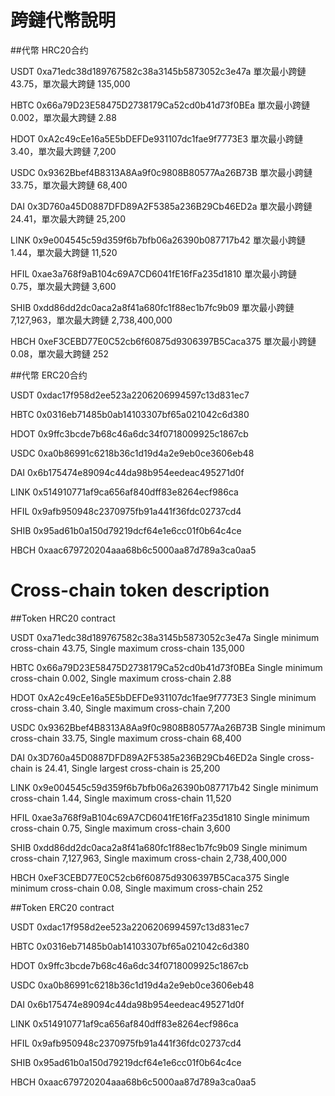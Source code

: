 # 跨鏈代幣說明
##代幣	   HRC20合约

USDT	  0xa71edc38d189767582c38a3145b5873052c3e47a  單次最小跨鏈 43.75，單次最大跨鏈 135,000

HBTC	  0x66a79D23E58475D2738179Ca52cd0b41d73f0BEa  單次最小跨鏈 0.002，單次最大跨鏈 2.88

HDOT	  0xA2c49cEe16a5E5bDEFDe931107dc1fae9f7773E3  單次最小跨鏈 3.40，單次最大跨鏈 7,200

USDC	  0x9362Bbef4B8313A8Aa9f0c9808B80577Aa26B73B  單次最小跨鏈 33.75，單次最大跨鏈 68,400

DAI	    0x3D760a45D0887DFD89A2F5385a236B29Cb46ED2a  單次最小跨鏈 24.41，單次最大跨鏈 25,200

LINK	  0x9e004545c59d359f6b7bfb06a26390b087717b42  單次最小跨鏈 1.44，單次最大跨鏈 11,520

HFIL	  0xae3a768f9aB104c69A7CD6041fE16fFa235d1810  單次最小跨鏈 0.75，單次最大跨鏈 3,600

SHIB	  0xdd86dd2dc0aca2a8f41a680fc1f88ec1b7fc9b09  單次最小跨鏈  7,127,963，單次最大跨鏈 2,738,400,000

HBCH	 0xeF3CEBD77E0C52cb6f60875d9306397B5Caca375   單次最小跨鏈 0.08，單次最大跨鏈 252


##代幣  ERC20合约

USDT 0xdac17f958d2ee523a2206206994597c13d831ec7

HBTC 0x0316eb71485b0ab14103307bf65a021042c6d380

HDOT 0x9ffc3bcde7b68c46a6dc34f0718009925c1867cb

USDC 0xa0b86991c6218b36c1d19d4a2e9eb0ce3606eb48

DAI  0x6b175474e89094c44da98b954eedeac495271d0f

LINK 0x514910771af9ca656af840dff83e8264ecf986ca

HFIL 0x9afb950948c2370975fb91a441f36fdc02737cd4

SHIB 0x95ad61b0a150d79219dcf64e1e6cc01f0b64c4ce

HBCH 0xaac679720204aaa68b6c5000aa87d789a3ca0aa5


# Cross-chain token description
##Token HRC20 contract

USDT 0xa71edc38d189767582c38a3145b5873052c3e47a Single minimum cross-chain 43.75, Single maximum cross-chain 135,000

HBTC 0x66a79D23E58475D2738179Ca52cd0b41d73f0BEa Single minimum cross-chain 0.002, Single maximum cross-chain 2.88

HDOT 0xA2c49cEe16a5E5bDEFDe931107dc1fae9f7773E3 Single minimum cross-chain 3.40, Single maximum cross-chain 7,200

USDC 0x9362Bbef4B8313A8Aa9f0c9808B80577Aa26B73B Single minimum cross-chain 33.75, Single maximum cross-chain 68,400

DAI 0x3D760a45D0887DFD89A2F5385a236B29Cb46ED2a Single cross-chain is 24.41, Single largest cross-chain is 25,200

LINK 0x9e004545c59d359f6b7bfb06a26390b087717b42 Single minimum cross-chain 1.44, Single maximum cross-chain 11,520

HFIL 0xae3a768f9aB104c69A7CD6041fE16fFa235d1810 Single minimum cross-chain 0.75, Single maximum cross-chain 3,600

SHIB 0xdd86dd2dc0aca2a8f41a680fc1f88ec1b7fc9b09 Single minimum cross-chain 7,127,963, Single maximum cross-chain 2,738,400,000

HBCH 0xeF3CEBD77E0C52cb6f60875d9306397B5Caca375 Single minimum cross-chain 0.08, Single maximum cross-chain 252

##Token  ERC20 contract

USDT 0xdac17f958d2ee523a2206206994597c13d831ec7

HBTC 0x0316eb71485b0ab14103307bf65a021042c6d380

HDOT 0x9ffc3bcde7b68c46a6dc34f0718009925c1867cb

USDC 0xa0b86991c6218b36c1d19d4a2e9eb0ce3606eb48

DAI  0x6b175474e89094c44da98b954eedeac495271d0f

LINK 0x514910771af9ca656af840dff83e8264ecf986ca

HFIL 0x9afb950948c2370975fb91a441f36fdc02737cd4

SHIB 0x95ad61b0a150d79219dcf64e1e6cc01f0b64c4ce

HBCH 0xaac679720204aaa68b6c5000aa87d789a3ca0aa5
